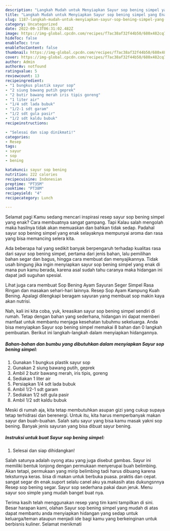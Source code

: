 ```yaml
---
description: "Langkah Mudah untuk Menyiapkan Sayur sop bening simpel yang Enak Banget, Buat Buka Puasa Bikin Ngiler"
title: "Langkah Mudah untuk Menyiapkan Sayur sop bening simpel yang Enak Banget, Buat Buka Puasa Bikin Ngiler"
slug: 1187-langkah-mudah-untuk-menyiapkan-sayur-sop-bening-simpel-yang-enak-banget-buat-buka-puasa-bikin-ngiler
category: Uncategorized
date: 2022-09-13T06:31:02.482Z
image: https://img-global.cpcdn.com/recipes/f7ac38af32f44b50/680x482cq70/sayur-sop-bening-simpel-foto-resep-utama.jpg
hideToc: false
enableToc: true
enableTocContent: false
thumbnail: https://img-global.cpcdn.com/recipes/f7ac38af32f44b50/680x482cq70/sayur-sop-bening-simpel-foto-resep-utama.jpg
cover: https://img-global.cpcdn.com/recipes/f7ac38af32f44b50/680x482cq70/sayur-sop-bening-simpel-foto-resep-utama.jpg
author: Admin
authorAv: notfound
ratingvalue: 5
reviewcount: 13
recipeingredient:
- "1 bungkus plastik sayur sop"
- "2 siung bawang putih geprek"
- "2 butir bawang merah iris tipis goreng"
- "1 liter air"
- "1/4 sdt lada bubuk"
- "1/2-1 sdt garam"
- "1/2 sdt gula pasir"
- "1/2 sdt kaldu bubuk"
recipeinstructions:

- "Selesai dan siap dinikmati!"
categories:
- Resep
tags:
- sayur
- sop
- bening

katakunci: sayur sop bening 
nutrition: 222 calories
recipecuisine: Indonesian
preptime: "PT35M"
cooktime: "PT38M"
recipeyield: "4"
recipecategory: Lunch

---
```



Selamat pagi Kamu sedang mencari inspirasi resep sayur sop bening simpel yang enak? Cara membuatnya sangat gampang. Tapi Kalau salah mengolah maka hasilnya tidak akan memuaskan dan bahkan tidak sedap. Padahal sayur sop bening simpel yang enak selayaknya mempunyai aroma dan rasa yang bisa memancing selera kita.


Ada beberapa hal yang sedikit banyak berpengaruh terhadap kualitas rasa dari sayur sop bening simpel, pertama dari jenis bahan, lalu pemilihan bahan segar dan bagus, hingga cara membuat dan menyajikannya. Tidak usah bingung jika ingin menyiapkan sayur sop bening simpel yang enak di mana pun kamu berada, karena asal sudah tahu caranya maka hidangan ini dapat jadi suguhan spesial.

Lihat juga cara membuat Sop Bening Ayam Sayuran Seger Simpel Rasa Ringan dan masakan sehari-hari lainnya. Resep Sop Ayam Kampung Kuah Bening. Apalagi dilengkapi beragam sayuran yang membuat sop makin kaya akan nutrisi.


Nah, kali ini kita coba, yuk, kreasikan sayur sop bening simpel sendiri di rumah. Tetap dengan bahan yang sederhana, hidangan ini dapat memberi manfaat untuk membantu menjaga kesehatan tubuhmu sekeluarga. Anda bisa menyiapkan Sayur sop bening simpel memakai 8 bahan dan 0 langkah pembuatan. Berikut ini langkah-langkah dalam menyiapkan hidangannya.

<!--inarticleads1-->

##### Bahan-bahan dan bumbu yang dibutuhkan dalam menyiapkan Sayur sop bening simpel:

1. Gunakan 1 bungkus plastik sayur sop
1. Gunakan 2 siung bawang putih, geprek
1. Ambil 2 butir bawang merah, iris tipis, goreng
1. Sediakan 1 liter air
1. Persiapkan 1/4 sdt lada bubuk
1. Ambil 1/2-1 sdt garam
1. Sediakan 1/2 sdt gula pasir
1. Ambil 1/2 sdt kaldu bubuk


Meski di rumah aja, kita tetap membutuhkan asupan gizi yang cukup supaya tetap terhidrasi dan berenergi. Untuk itu, kita harus memperbanyak makan sayur dan buah-buahan. Salah satu sayur yang bisa kamu masak yakni sop bening. Banyak jenis sayuran yang bisa dibuat sayur bening. 

<!--inarticleads2-->

##### Instruksi untuk buat Sayur sop bening simpel:


1. Selesai dan siap dihidangkan!

Salah satunya adalah oyong atau yang juga disebut gambas. Sayur ini memiliki bentuk lonjong dengan permukaan menyerupai buah belimbing. Akan tetapi, permukaan yang mirip belimbing tadi harus dibuang karena teksturnya keras. bisa di makan untuk berbuka puasa. praktis dan cepat. sangat segar dn enak.suport selalu canel aku ya.makasih atas dukungsnnya Resep sop bening segar. Sayur sop sederhana pakai daun jeruk. Menu sayur soo simple yang mudah banget buat nya. 

Terima kasih telah menggunakan resep yang tim kami tampilkan di sini. Besar harapan kami, olahan Sayur sop bening simpel yang mudah di atas dapat membantu anda menyiapkan hidangan yang sedap untuk keluarga/teman ataupun menjadi ide bagi kamu yang berkeinginan untuk berbisnis kuliner. Selamat menikmati
